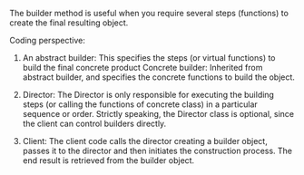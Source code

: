 The builder method is useful when you require several steps (functions) to create the final resulting object.

Coding perspective:
1) An abstract builder: This specifies the steps (or virtual functions) to build the final concrete product
        Concrete builder: Inherited from abstract builder, and specifies the concrete functions to build the object.
        
2) Director: The Director is only responsible for executing the building steps (or calling the functions of concrete class) in a particular sequence or order.
             Strictly speaking, the Director class is optional, since the client can control builders directly.
           
3) Client: The client code calls the director creating a builder object, passes it to the director and then initiates the construction process. 
           The end result is retrieved from the builder object.
